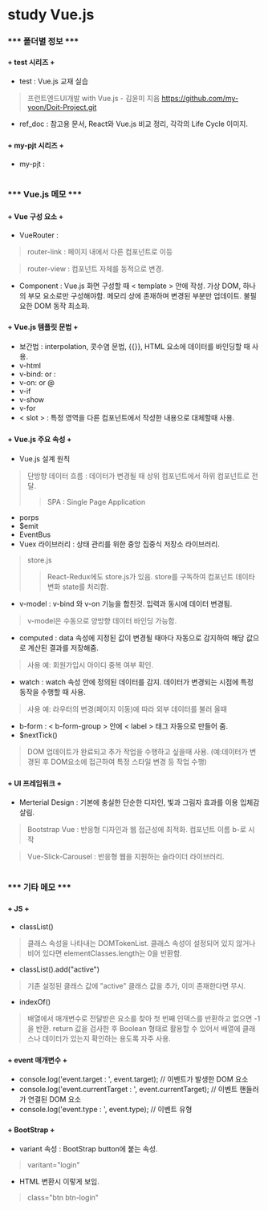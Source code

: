 # study Vue.js
###
### *** 폴더별 정보 ***
####
#### + test 시리즈 +
+ test : Vue.js 교재 실습
> 프런트엔드UI개발 with Vue.js - 김윤미 지음
> https://github.com/my-yoon/Doit-Project.git
+ ref_doc : 참고용 문서, React와 Vue.js 비교 정리, 각각의 Life Cycle 이미지.
###
#### + my-pjt 시리즈  + 
+ my-pjt : 
#
#
#
### *** Vue.js 메모 *** 
###
#### + Vue 구성 요소 +
+ VueRouter :
> router-link : 페이지 내에서 다른 컴포넌트로 이등

> router-view : 컴포넌트 자체를 동적으로 변경.
+ Component : Vue.js 화면 구성할 때 < template > 안에 작성. 가상 DOM, 하나의 부모 요소로만 구성해야함. 메모리 상에 존재하며 변경된 부분만 업데이트. 불필요한 DOM 동작 최소화.
###
#### + Vue.js 템플릿 문법 +
+ 보간법 : interpolation, 콧수염 문법, {{}}, HTML 요소에 데이터를 바인딩할 때 사용.
+ v-html
+ v-bind: or :
+ v-on: or @
+ v-if
+ v-show
+ v-for
+ < slot > : 특정 영역을 다른 컴포넌트에서 작성한 내용으로 대체할때 사용.
###
#### + Vue.js 주요 속성 +
+ Vue.js 설계 원칙 
> 단방향 데이터 흐름 : 데이터가 변경될 때 상위 컴포넌트에서 하위 컴포넌트로 전달. 
>> SPA : Single Page Application 
+ porps 
+ $emit 
+ EventBus 
+ Vuex 라이브러리 : 상태 관리를 위한 중앙 집중식 저장소 라이브러리. 
> store.js
>> React-Redux에도 store.js가 있음. store를 구독하여 컴포넌트 데이타 변화 state를 처리함. 
+ v-model : v-bind 와 v-on 기능을 합친것. 입력과 동시에 데이터 변경됨.
> v-model은 수동으로 양방향 데이터 바인딩 가능함. 
+ computed : data 속성에 지정된 값이 변경될 때마다 자동으로 감지하여 해당 값으로 계산된 결과를 저장해줌. 
> 사용 예: 회원가입시 아이디 중복 여부 확인.
+ watch : watch 속성 안에 정의된 데이터를 감지. 데이터가 변경되는 시점에 특정 동작을 수행할 때 사용.
> 사용 예: 라우터의 변경(페이지 이동)에 따라 외부 데이터를 불러 올때
+ b-form : < b-form-group > 안에 < label > 태그 자동으로 만들어 줌. 
+ $nextTick()
> DOM 업데이트가 완료되고 추가 작업을 수행하고 싶을때 사용. (예:데이터가 변경된 후 DOM요소에 접근하여 특정 스타일 변경 등 작업 수행)

###
#### + UI 프레임워크 +
+ Merterial Design : 기본에 충실한 단순한 디자인, 빛과 그림자 효과를 이용 입체감 살림.
> Bootstrap Vue : 반응형 디자인과 웹 접근성에 최적화. 컴포넌트 이름 b-로 시작 

> Vue-Slick-Carousel : 반응형 웹을 지원하는 슬라이더 라이브러리.
#
#
#
### *** 기타 메모 *** 
###
#### + JS +
+ classList() 
> 클래스 속성을 나타내는 DOMTokenList. 클래스 속성이 설정되어 있지 않거나 비어 있다면 elementClasses.length는 0을 반환함. 
+ classList().add("active")
> 기존 설정된 클래스 값에 "active" 클래스 값을 추가, 이미 존재한다면 무시.
+ indexOf()
> 배열에서 매개변수로 전달받은 요소를 찾아 첫 번째 인덱스를 반환하고 없으면 -1을 반환.
return 값을 검사한 후 Boolean 형태로 활용할 수 있어서 배열에 클래스나 데이터가 있는지 확인하는 용도록 자주 사용.

###
#### + event 매개변수 + 
+ console.log('event.target : ', event.target); // 이벤트가 발생한 DOM 요소
+ console.log('event.currentTarget : ', event.currentTarget); // 이벤트 핸들러가 연결된 DOM 요소
+ console.log('event.type : ', event.type); // 이벤트 유형
###
#### + BootStrap +
+ variant 속성 : BootStrap button에 붙는 속성.
> varitant="login" 
+ HTML 변환시 이렇게 보임.
> class="btn btn-login" 
        